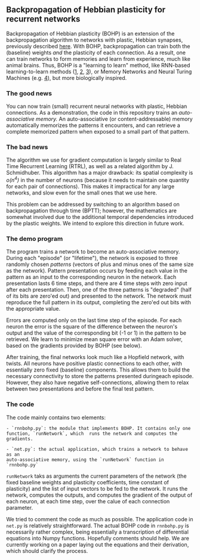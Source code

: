 ## Backpropagation of Hebbian plasticity for recurrent networks

Backpropagation of Hebbian plasticity (BOHP) is an extension of the
backpropagation algorithm to networks with plastic, Hebbian synapses, previously
described [here](https://github.com/ThomasMiconi/LearningToLearnBOHP). With BOHP,
backpropagation can train both the (baseline) weights *and* the plasticity of
each connection. As a result, one can train networks to form memories and learn
from experience, much like animal brains. Thus, BOHP is a "learning to learn"
method, like RNN-based learning-to-learn methods
([1](https://link.springer.com/chapter/10.1007/3-540-44668-0_13),
[2](https://arxiv.org/abs/1611.02779), [3](https://arxiv.org/abs/1611.05763)),
or Memory Networks and Neural Turing Machines (e.g.
[4](https://papers.nips.cc/paper/5846-end-to-end-memory-networks.pdf)), but more
biologically inspired.

### The good news

You can now train (small) recurrent neural networks with plastic, Hebbian
connections.  As a demonstration, the code in this repository trains an
*auto-associative memory.* An auto-associative (or content-addressable) memory
automatically memorizes the patterns it encounters, and can retrieve a complete memorized pattern when
exposed to a small part of that pattern.  

### The bad news

The algorithm we use for gradient computation is largely similar to Real Time
Recurrent Learning (RTRL), as well as a related algorithm by J. Schmidhuber.
This algorithm has a major drawback: its spatial complexity is *o(n<sup>4</sup>)* in the number of
neurons (because it needs to maintain one quantity for each pair of
connections). This makes it impractical for any large networks, and slow even
for the small ones that we use here.

This problem can be addressed by switching to an algorithm based on
backpropagation through time (BPTT); however, the mathematics are somewhat
involved due to the additional temporal dependencies introduced by the plastic
weights. We intend to explore this direction in  future work.


### The demo program

The program trains a network to become an auto-associative memory. During each
"episode" (or "lifetime"), the network is exposed to three randomly chosen
*patterns* (vectors of plus and minus ones of the same size as the network).
Pattern presentation occurs by feeding each value in the pattern as an input to
the corresponding neuron in the network. Each presentation lasts 6 time steps,
and there are 4 time steps with zero input after each presentation.  Then, one
of the three patterns is "degraded" (half of its bits are zero'ed out) and
presented to the network.  The network must reproduce the full pattern in its
output, completing the zero'ed out bits with the appropriate value.

Errors are computed only on the last time step of the episode. For each neuron
the error is the square of the difference between the neuron's output and the
value of the corresponding bit (-1 or 1) in the pattern to be retrieved. We
learn to minimize mean square error with an Adam solver, based on the gradients
provided by BOHP (see below).

After training, the final networks look much like a Hopfield network, with
twists. All neurons have positive plastic connections to each other, with
essentially zero fixed (baseline) components. This allows them to build the
necessary connectivity to store the patterns presented duringeach episode.
However, they also have negative self-connections, allowing them to relax
between two presentations and before the final test pattern.


### The code

The code mainly contains two elements:

    - `rnnbohp.py`: the module that implements BOHP. It contains only one
    function, `runNetwork`, which  runs the network and computes the gradients.

    - `net.py`: the actual application, which trains a network to behave as an
    auto-associative memory, using the `runNetwork` function in `rnnbohp.py`

`runNetwork` taks as arguments the current parameters of the network (the fixed
baseline weights and plasticity coefficients, time constant of plasticity) and
the list of input vectors to be fed to the network. It runs the network,
computes the outputs, and computes the gradient of the output of each neuron, at
each time step, over the calue of each connection parameter.

We tried to comment the code as much as possible. The application code in
`net.py` is relatively straightforward. The actual BOHP code in `rnnbohp.py` is
necessarily rather complex, being essentially a transcription of differential
equations into Numpy functions. Hopefully comments should help.  We are
currently working on a paper laying out the equations and their derivation,
which should clarify the process.

